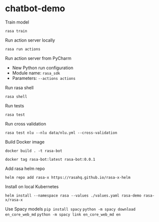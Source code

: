 # chatbot-demo

Train model

`rasa train`

Run action server locally

`rasa run actions`

Run action server from PyCharm

- New Python run configuration
- Module name: `rasa_sdk`
- Parameters: `--actions actions`

Run rasa shell

`rasa shell`

Run tests

`rasa test`

Run cross validation

`rasa test nlu --nlu data/nlu.yml --cross-validation`

Build Docker image

`docker build . -t rasa-bot`

`docker tag rasa-bot:latest rasa-bot:0.0.1`

Add rasa helm repo

`helm repo add rasa-x https://rasahq.github.io/rasa-x-helm`

Install on local Kubernetes

`helm install --namespace rasa --values ./values.yaml rasa-demo rasa-x/rasa-x`

Use Spacy models
`pip install spacy`
`python -m spacy download en_core_web_md`
`python -m spacy link en_core_web_md en`
